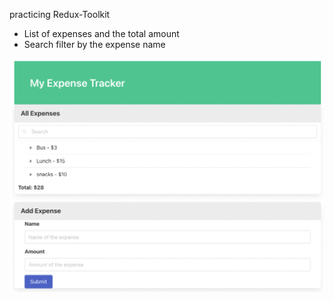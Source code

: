 
practicing Redux-Toolkit
* List of expenses and the total amount
* Search filter by the expense name
  
![Screenshot](pic.png)

